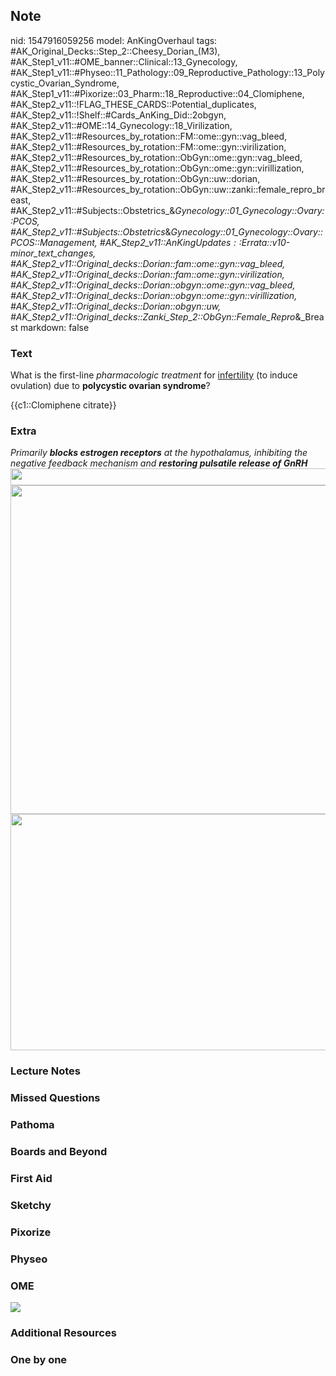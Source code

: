 ## Note
nid: 1547916059256
model: AnKingOverhaul
tags: #AK_Original_Decks::Step_2::Cheesy_Dorian_(M3), #AK_Step1_v11::#OME_banner::Clinical::13_Gynecology, #AK_Step1_v11::#Physeo::11_Pathology::09_Reproductive_Pathology::13_Polycystic_Ovarian_Syndrome, #AK_Step1_v11::#Pixorize::03_Pharm::18_Reproductive::04_Clomiphene, #AK_Step2_v11::!FLAG_THESE_CARDS::Potential_duplicates, #AK_Step2_v11::!Shelf::#Cards_AnKing_Did::2obgyn, #AK_Step2_v11::#OME::14_Gynecology::18_Virilization, #AK_Step2_v11::#Resources_by_rotation::FM::ome::gyn::vag_bleed, #AK_Step2_v11::#Resources_by_rotation::FM::ome::gyn::virilization, #AK_Step2_v11::#Resources_by_rotation::ObGyn::ome::gyn::vag_bleed, #AK_Step2_v11::#Resources_by_rotation::ObGyn::ome::gyn::virillization, #AK_Step2_v11::#Resources_by_rotation::ObGyn::uw::dorian, #AK_Step2_v11::#Resources_by_rotation::ObGyn::uw::zanki::female_repro_breast, #AK_Step2_v11::#Subjects::Obstetrics_&_Gynecology::01_Gynecology::Ovary::PCOS, #AK_Step2_v11::#Subjects::Obstetrics_&_Gynecology::01_Gynecology::Ovary::PCOS::Management, #AK_Step2_v11::$AnKingUpdates::$Errata::v10-minor_text_changes, #AK_Step2_v11::Original_decks::Dorian::fam::ome::gyn::vag_bleed, #AK_Step2_v11::Original_decks::Dorian::fam::ome::gyn::virilization, #AK_Step2_v11::Original_decks::Dorian::obgyn::ome::gyn::vag_bleed, #AK_Step2_v11::Original_decks::Dorian::obgyn::ome::gyn::virillization, #AK_Step2_v11::Original_decks::Dorian::obgyn::uw, #AK_Step2_v11::Original_decks::Zanki_Step_2::ObGyn::Female_Repro_&_Breast
markdown: false

### Text
What is the first-line <i>pharmacologic treatment</i> for
<u>infertility</u> (to induce ovulation) due to <b>polycystic
ovarian syndrome</b>?
<div>
  {{c1::Clomiphene citrate}}
</div>

### Extra
<div>
  <i>Primarily <b>blocks estrogen receptors</b> at the
  hypothalamus, inhibiting the negative feedback mechanism and
  <b>restoring pulsatile release of GnRH</b></i>
</div>
<div>
<div><img class="" src="paste-475968275742721.jpg" style=
"height: 27px; width: 550px;"></div><img class="" src=
"paste-291645459268232.jpg" style=
"height: 526px; width: 550px;"></div><img src=
"pcos%20(1)_1606536512074.png" class="" style=
"height: 378px; width: 550px;">

### Lecture Notes


### Missed Questions


### Pathoma


### Boards and Beyond


### First Aid


### Sketchy


### Pixorize


### Physeo


### OME
<div class="ome-widget">
  <a href=
  "https://onlinemeded.org/spa/gynecology?ref=anki"><img src=
  "_OME_AnkiFlashcards_Topic_5.png"></a>
</div>

### Additional Resources


### One by one

